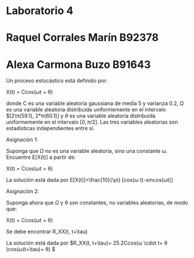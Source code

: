 # Laboratorio 4
# Raquel Corrales Marín B92378
# Alexa Carmona Buzo B91643

Un proceso estocástico está definido por:

X(t) = Ccos(ωt + θ)

donde C es una variable aleatoria gaussiana de media 5 y varianza 0.2, Ω es una variable aleatoria distribuida uniformemente en el intervalo $[2\π(59.1), 2*π(60.1)] y $\theta$ es una variable aleatoria distribuida uniformemente en el intervalo $[0, π/2]$. Las tres variables aleatorias son estadísticas independientes entre sí.



Asignación 1:

Suponga que $\Omega$ no es una variable aleatoria, sino una constante ω. Encuentre E[X(t)] a partir de:

X(t) = Ccos(ωt + θ)

La solución está dada por E[X(t)]=\frac{10}{\pi} [cos(ω t)-sincos(ωt)] 

Asignación 2:

Suponga ahora que $\Omega$ y θ son constantes, no variables aleatorias, de modo que:

X(t) = Ccos(ωt + θ)

Se debe encontrar R_XX(t, t+\tau)

La solución está dada por $R_XX(t, t+\tau)= 25.2Ccos(ω \cdot t+ θ )cos(ω(t+\tau)+ θ) $ 

